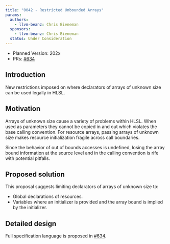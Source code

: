 ```yaml
---
title: "0042 - Restricted Unbounded Arrays"
params:
  authors:
    - llvm-beanz: Chris Bieneman
  sponsors:
    - llvm-beanz: Chris Bieneman
  status: Under Consideration
---
```


* Planned Version: 202x
* PRs: [#634](https://github.com/microsoft/hlsl-specs/pull/634)

## Introduction

New restrictions imposed on where declarators of arrays of unknown size can be
used legally in HLSL.

## Motivation

Arrays of unknown size cause a variety of problems within HLSL. When used as
parameters they cannot be copied in and out which violates the base calling
convention. For resource arrays, passing arrays of unknown size makes resource
initialization fragile across call boundaries.

Since the behavior of out of bounds accesses is undefined, losing the array
bound information at the source level and in the calling convention is rife with
potential pitfalls.

## Proposed solution

This proposal suggests limiting declarators of arrays of unknown size to:
* Global declarations of resources.
* Variables where an initializer is provided and the array bound is implied by
  the initializer.

## Detailed design

Full specification language is proposed in [#634](https://github.com/microsoft/hlsl-specs/pull/634).
